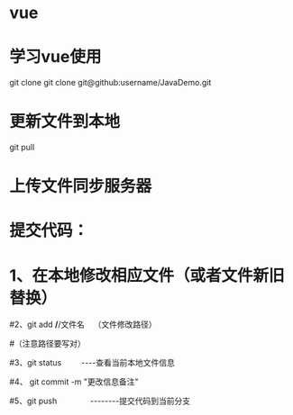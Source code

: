# vue

# 学习vue使用
git clone git clone git@github:username/JavaDemo.git  

# 更新文件到本地
git pull  

# 上传文件同步服务器
# 提交代码：

# 1、在本地修改相应文件（或者文件新旧替换）

#2、git add **/**/文件名    （文件修改路径）

#（注意路径要写对）

#3、git status         ----查看当前本地文件信息

#4、 git commit -m "更改信息备注"

#5、git push               --------提交代码到当前分支


